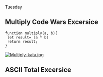 Tuesday

Multiply Code Wars Excersice
---

```assembly
function multiply(a, b){
 let result= (a * b)
 return result;
}
```

[![Multiply-kata.jpg](https://i.postimg.cc/tCwxFKL9/Multiply-kata.jpg)](https://postimg.cc/YhN0HsrP)


ASCII Total Excersice
---
```assembly

```
